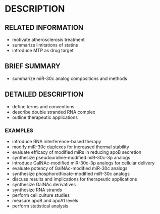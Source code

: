 # DESCRIPTION

## RELATED INFORMATION

- motivate atherosclerosis treatment
- summarize limitations of statins
- introduce MTP as drug target

## BRIEF SUMMARY

- summarize miR-30c analog compositions and methods

## DETAILED DESCRIPTION

- define terms and conventions
- describe double stranded RNA complex
- outline therapeutic applications

### EXAMPLES

- introduce RNA interference-based therapy
- modify miR-30c duplexes for increased thermal stability
- evaluate efficacy of modified miRs in reducing apoB secretion
- synthesize pseudouridine-modified miR-30c-3p analogs
- introduce GalNAc-modified miR-30c-3p analogs for cellular delivery
- evaluate potency of GalNAc-modified miR-30c analogs
- synthesize phosphorothioate-modified miR-30c analogs
- discuss results and implications for therapeutic applications
- synthesize GalNAc derivatives
- synthesize RNA strands
- perform cell culture studies
- measure apoB and apoA1 levels
- perform statistical analysis

